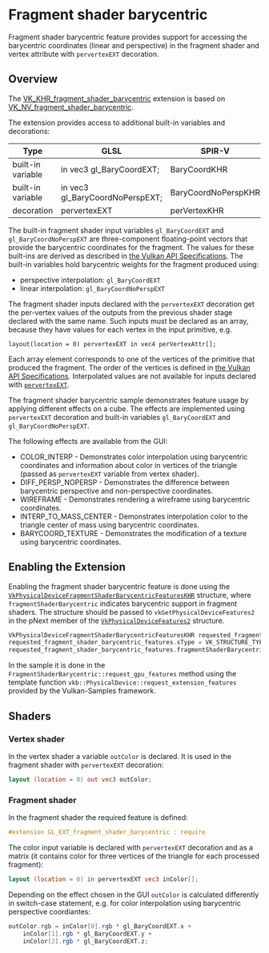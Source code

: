 <!--
- Copyright (c) 2023, Mobica Limited
-
- SPDX-License-Identifier: Apache-2.0
-
- Licensed under the Apache License, Version 2.0 the "License";
- you may not use this file except in compliance with the License.
- You may obtain a copy of the License at
-
-     http://www.apache.org/licenses/LICENSE-2.0
-
- Unless required by applicable law or agreed to in writing, software
- distributed under the License is distributed on an "AS IS" BASIS,
- WITHOUT WARRANTIES OR CONDITIONS OF ANY KIND, either express or implied.
- See the License for the specific language governing permissions and
- limitations under the License.
-
-->

# Fragment shader barycentric

Fragment shader barycentric feature provides support for accessing the barycentric coordinates (linear and perspective) in the fragment shader and vertex attribute with `pervertexEXT` decoration.

## Overview

The [VK_KHR_fragment_shader_barycentric](https://registry.khronos.org/vulkan/specs/1.3-extensions/man/html/VK_KHR_fragment_shader_barycentric.html) extension is based on [VK_NV_fragment_shader_barycentric](https://registry.khronos.org/vulkan/specs/1.3-extensions/man/html/VK_NV_fragment_shader_barycentric.html).

The extension provides access to additional built-in variables and decorations:

| Type              | GLSL                            | SPIR-V              |
|-------------------|---------------------------------|---------------------|
| built-in variable | in vec3 gl_BaryCoordEXT;        | BaryCoordKHR        |
| built-in variable | in vec3 gl_BaryCoordNoPerspEXT; | BaryCoordNoPerspKHR |
| decoration        | pervertexEXT                    | perVertexKHR        |

The built-in fragment shader input variables `gl_BaryCoordEXT` and `gl_BaryCoordNoPerspEXT` are three-component floating-point vectors that provide the barycentric coordinates for the fragment. The values for these built-ins are derived as described in [the Vulkan API Specifications](https://registry.khronos.org/vulkan/specs/1.3-extensions/html/vkspec.html#interfaces-builtin-variables).
The built-in variables hold barycentric weights for the fragment produced using:
- perspective interpolation: `gl_BaryCoordEXT`
- linear interpolation: `gl_BaryCoordNoPerspEXT`

The fragment shader inputs declared with the `pervertexEXT` decoration get the per-vertex values of the outputs from the previous shader stage declared with the same name. Such inputs must be declared as an array, because they have values for each vertex in the input primitive, e.g.

```
layout(location = 0) pervertexEXT in vec4 perVertexAttr[];
```

Each array element corresponds to one of the  vertices of the primitive that produced the fragment. The order of the vertices is defined in [the Vulkan API Specifications](https://registry.khronos.org/vulkan/specs/1.3-extensions/html/vkspec.html#primsrast-barycentric). Interpolated values are not available for inputs declared with [`pervertexEXT`](https://registry.khronos.org/vulkan/specs/1.3-extensions/html/vkspec.html#shaders-interpolation-decorations-pervertexkhr).


The fragment shader barycentric sample demonstrates feature usage by applying different effects on a cube. The effects are implemented using `pervertexEXT` decoration and built-in variables `gl_BaryCoordEXT` and `gl_BaryCoordNoPerspEXT`.

The following effects are available from the GUI:

- COLOR_INTERP - Demonstrates color interpolation using barycentric coordinates and information about color in vertices of the triangle (passed as `pervertexEXT` variable from vertex shader).
- DIFF_PERSP_NOPERSP - Demonstrates the difference between barycentric perspective and non-perspective coordinates.
- WIREFRAME - Demonstrates rendering a wireframe using barycentric coordinates.
- INTERP_TO_MASS_CENTER - Demonstrates interpolation color to the triangle center of mass using barycentric coordinates.
- BARYCOORD_TEXTURE - Demonstrates the modification of a texture using barycentric coordinates.

## Enabling the Extension

Enabling the fragment shader barycentric feature is done using the [`VkPhysicalDeviceFragmentShaderBarycentricFeaturesKHR`](https://registry.khronos.org/vulkan/specs/1.3-extensions/man/html/VkPhysicalDeviceFragmentShaderBarycentricFeaturesKHR.html) structure, where `fragmentShaderBarycentric` indicates barycentric support in fragment shaders. 
The structure should be passed to `vkGetPhysicalDeviceFeatures2` in the pNext member of the [`VkPhysicalDeviceFeatures2`](https://registry.khronos.org/vulkan/specs/1.3-extensions/man/html/VkPhysicalDeviceFeatures2.html) structure.


```C++
VkPhysicalDeviceFragmentShaderBarycentricFeaturesKHR requested_fragment_shader_barycentric_features
requested_fragment_shader_barycentric_features.sType = VK_STRUCTURE_TYPE_PHYSICAL_DEVICE_FRAGMENT_SHADER_BARYCENTRIC_FEATURES_KHR;
requested_fragment_shader_barycentric_features.fragmentShaderBarycentric = VK_TRUE;
```

In the sample it is done in the `FragmentShaderBarycentric::request_gpu_features` method using the template function `vkb::PhysicalDevice::request_extension_features` provided by the Vulkan-Samples framework.

## Shaders

### Vertex shader

In the vertex shader a variable `outColor` is declared. It is used in the fragment shader with `pervertexEXT` decoration:

```GLSL
layout (location = 0) out vec3 outColor;
```

### Fragment shader

In the fragment shader the required feature is defined:

```GLSL
#extension GL_EXT_fragment_shader_barycentric : require
```

The color input variable is declared with `pervertexEXT` decoration and as a matrix (it contains color for three vertices of the triangle for each processed fragment):

```GLSL
layout (location = 0) in pervertexEXT vec3 inColor[]; 
```

Depending on the effect chosen in the GUI `outColor` is calculated differently in switch-case statement, e.g. for color interpolation using barycentric perspective coordiantes:

```GLSL
outColor.rgb = inColor[0].rgb * gl_BaryCoordEXT.x +
	inColor[1].rgb * gl_BaryCoordEXT.y +
	inColor[2].rgb * gl_BaryCoordEXT.z;
```
